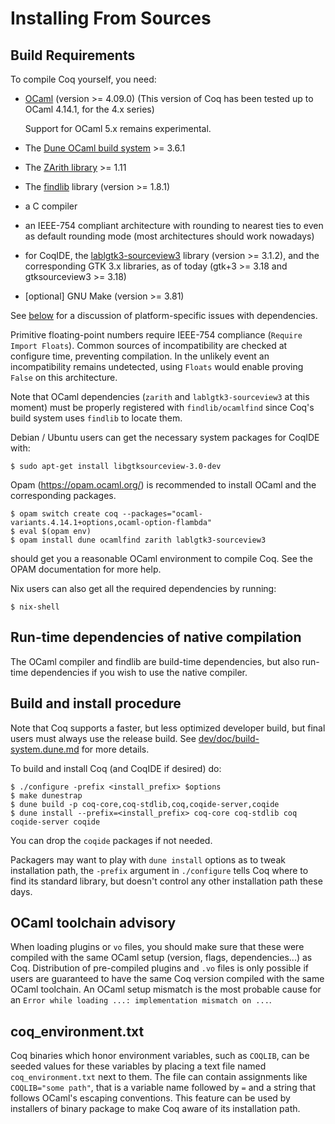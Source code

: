 Installing From Sources
=======================

Build Requirements
------------------

To compile Coq yourself, you need:

- [OCaml](https://ocaml.org/) (version >= 4.09.0)
  (This version of Coq has been tested up to OCaml 4.14.1, for the 4.x series)

  Support for OCaml 5.x remains experimental.

- The [Dune OCaml build system](https://github.com/ocaml/dune/) >= 3.6.1

- The [ZArith library](https://github.com/ocaml/Zarith) >= 1.11

- The [findlib](http://projects.camlcity.org/projects/findlib.html) library (version >= 1.8.1)

- a C compiler

- an IEEE-754 compliant architecture with rounding to nearest
  ties to even as default rounding mode (most architectures
  should work nowadays)

- for CoqIDE, the
  [lablgtk3-sourceview3](https://github.com/garrigue/lablgtk) library
  (version >= 3.1.2), and the corresponding GTK 3.x libraries, as
  of today (gtk+3 >= 3.18 and gtksourceview3 >= 3.18)

- [optional] GNU Make (version >= 3.81)

See [below](#Known-Problems) for a discussion of platform-specific
issues with dependencies.

Primitive floating-point numbers require IEEE-754 compliance
(`Require Import Floats`). Common sources of incompatibility
are checked at configure time, preventing compilation. In the
unlikely event an incompatibility remains undetected, using `Floats`
would enable proving `False` on this architecture.

Note that OCaml dependencies (`zarith` and `lablgtk3-sourceview3` at
this moment) must be properly registered with `findlib/ocamlfind`
since Coq's build system uses `findlib` to locate them.

Debian / Ubuntu users can get the necessary system packages for
CoqIDE with:

    $ sudo apt-get install libgtksourceview-3.0-dev

Opam (https://opam.ocaml.org/) is recommended to install OCaml and
the corresponding packages.

    $ opam switch create coq --packages="ocaml-variants.4.14.1+options,ocaml-option-flambda"
    $ eval $(opam env)
    $ opam install dune ocamlfind zarith lablgtk3-sourceview3

should get you a reasonable OCaml environment to compile Coq. See the
OPAM documentation for more help.

Nix users can also get all the required dependencies by running:

    $ nix-shell

Run-time dependencies of native compilation
-------------------------------------------

The OCaml compiler and findlib are build-time dependencies, but also
run-time dependencies if you wish to use the native compiler.

Build and install procedure
---------------------------

Note that Coq supports a faster, but less optimized developer build,
but final users must always use the release build. See
[dev/doc/build-system.dune.md](dev/doc/build-system.dune.md)
for more details.

To build and install Coq (and CoqIDE if desired) do:

    $ ./configure -prefix <install_prefix> $options
    $ make dunestrap
    $ dune build -p coq-core,coq-stdlib,coq,coqide-server,coqide
    $ dune install --prefix=<install_prefix> coq-core coq-stdlib coq coqide-server coqide

You can drop the `coqide` packages if not needed.

Packagers may want to play with `dune install` options as to tweak
installation path, the `-prefix` argument in `./configure` tells Coq
where to find its standard library, but doesn't control any other
installation path these days.

OCaml toolchain advisory
------------------------

When loading plugins or `vo` files, you should make sure that these
were compiled with the same OCaml setup (version, flags,
dependencies...) as Coq.  Distribution of pre-compiled plugins and
`.vo` files is only possible if users are guaranteed to have the same
Coq version compiled with the same OCaml toolchain.  An OCaml setup
mismatch is the most probable cause for an `Error while loading ...:
implementation mismatch on ...`.

coq_environment.txt
-------------------
Coq binaries which honor environment variables, such as `COQLIB`, can
be seeded values for these variables by placing a text file named
`coq_environment.txt` next to them. The file can contain assignments
like `COQLIB="some path"`, that is a variable name followed by `=` and
a string that follows OCaml's escaping conventions. This feature can be
used by installers of binary package to make Coq aware of its installation
path.

